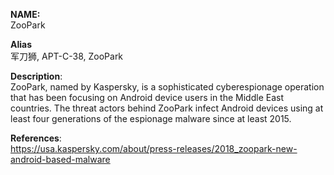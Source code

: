 **NAME:**  
ZooPark  
  
**Alias**  
军刀狮, APT-C-38, ZooPark  

**Description**:   
ZooPark, named by Kaspersky, is a sophisticated cyberespionage operation that has been focusing on Android device users in the Middle East countries. The threat actors behind ZooPark infect Android devices using at least four generations of the espionage malware since at least 2015.
  
**References**:  
https://usa.kaspersky.com/about/press-releases/2018_zoopark-new-android-based-malware